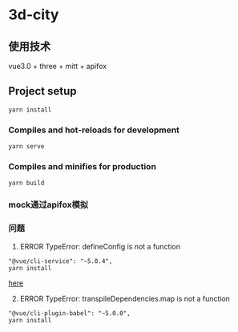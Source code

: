 # 3d-city

## 使用技术  
vue3.0 + three + mitt + apifox

## Project setup
```
yarn install
```

### Compiles and hot-reloads for development
```
yarn serve
```

### Compiles and minifies for production
```
yarn build
```

### mock通过apifox模拟
  

### 问题
1. ERROR TypeError: defineConfig is not a function  
```
"@vue/cli-service": "~5.0.4",  
yarn install
```
[here](https://github.com/coreui/coreui-free-vue-admin-template/issues/275)  

2. ERROR TypeError: transpileDependencies.map is not a function   
```
"@vue/cli-plugin-babel": "~5.0.0",
yarn install
```
